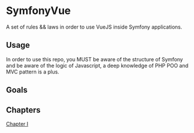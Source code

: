 # SymfonyVue

A set of rules && laws in order to use VueJS inside Symfony applications.

## Usage

In order to use this repo, you MUST be aware of the structure of Symfony
and be aware of the logic of Javascript, a deep knowledge of PHP POO and
MVC pattern is a plus.

## Goals

## Chapters

[Chapter I](chapter_I.md)